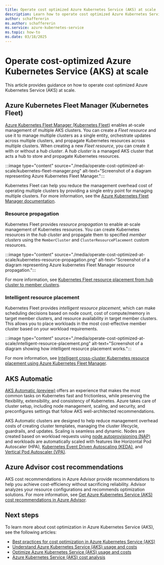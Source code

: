 ```yaml
---
title: Operate cost optimized Azure Kubernetes Service (AKS) at scale
description: Learn how to operate cost optimized Azure Kubernetes Service (AKS) at scale.
author: schaffererin
ms.author: schaffererin
ms.service: azure-kubernetes-service
ms.topic: how-to
ms.date: 03/18/2025
---
```


# Operate cost-optimized Azure Kubernetes Service (AKS) at scale

This article provides guidance on how to operate cost optimized Azure Kubernetes Service (AKS) at scale.

## Azure Kubernetes Fleet Manager (Kubernetes Fleet)

[Azure Kubernetes Fleet Manager (Kubernetes Fleet)](/azure/kubernetes-fleet/overview) enables at-scale management of multiple AKS clusters. You can create a *Fleet resource* and use it to manage multiple clusters as a single entity, orchestrate updates across multiple clusters, and propagate Kubernetes resources across multiple clusters. When creating a new *Fleet resource*, you can create it with or without a *hub cluster*. A *hub cluster* is a managed AKS cluster that acts a hub to store and propagate Kubernetes resources.

:::image type="content" source="./media/operate-cost-optimized-at-scale/kubernetes-fleet-manager.png" alt-text="Screenshot of a diagram representing Azure Kubernetes Fleet Manager.":::

Kubernetes Fleet can help you reduce the management overhead cost of operating multiple clusters by providing a single entry point for managing multiple clusters. For more information, see the [Azure Kubernetes Fleet Manager documentation](/azure/kubernetes-fleet/).

### Resource propagation

Kubernetes Fleet provides *resource propagation* to enable at-scale management of Kubernetes resources. You can create Kubernetes resources in the *hub cluster* and propagate them to specified *member clusters* using the `MemberCluster` and `ClusterResourcePlacement` custom resources.

:::image type="content" source="./media/operate-cost-optimized-at-scale/kubernetes-resource-propagation.png" alt-text="Screenshot of a diagram representing Azure kubernetes Fleet Manager resource propagation.":::

For more information, see [Kubernetes Fleet resource placement from hub cluster to member clusters](/azure/kubernetes-fleet/concepts-resource-propagation).

### Intelligent resource placement

Kubernetes Fleet provides *intelligent resource placement*, which can make scheduling decisions based on node count, cost of compute/memory in target member clusters, and resource availability in target member clusters. This allows you to place workloads in the most cost-effective member cluster based on your workload requirements.

:::image type="content" source="./media/operate-cost-optimized-at-scale/intelligent-resource-placement.png" alt-text="Screenshot of a diagram showing how intelligent resource placement works.":::

For more information, see [Intelligent cross-cluster Kubernetes resource placement using Azure Kubernetes Fleet Manager](/azure/kubernetes-fleet/intelligent-resource-placement).

## AKS Automatic

[AKS Automatic (preview)](./intro-aks-automatic.md) offers an experience that makes the most common tasks on Kubernetes fast and frictionless, while preserving the flexibility, extensibility, and consistency of Kubernetes. Azure takes care of cluster setup, including node management, scaling, and security, and preconfigures settings that follow AKS well-architected recommendations.

AKS Automatic clusters are designed to help reduce management overhead costs of creating cluster templates, managing the cluster lifecycle, guardrails, and updates. Scaling is seamless and dynamic. Nodes are created based on workload requests using [node autoprovisioning (NAP)](./node-autoprovision.md) and workloads are automatically scaled with features like Horizontal Pod Autoscaler (HPA), [Kubernetes Event Driven Autoscaling (KEDA)](./keda-about.md), and [Vertical Pod Autoscaler (VPA)](./vertical-pod-autoscaler.md).

## Azure Advisor cost recommendations

AKS cost recommendations in Azure Advisor provide recommendations to help you achieve cost-efficiency without sacrificing reliability. Advisor analyzes your resource configurations and recommends optimization solutions. For more information, see [Get Azure Kubernetes Service (AKS) cost recommendations in Azure Advisor](./cost-advisors.md).

## Next steps

To learn more about cost optimization in Azure Kubernetes Service (AKS), see the following articles:

- [Best practices for cost optimization in Azure Kubernetes Service (AKS)](./best-practices-cost.md)
- [Understand Azure Kubernetes Service (AKS) usage and costs](./understand-aks-costs.md)
- [Optimize Azure Kubernetes Service (AKS) usage and costs](./optimize-aks-costs.md)
- [Azure Kubernetes Service (AKS) cost analysis](./cost-analysis.md)
